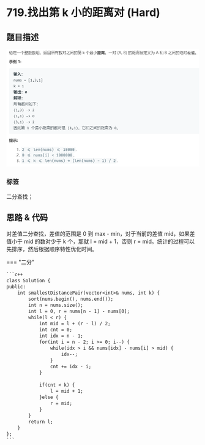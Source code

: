 # 719.找出第 k 小的距离对 (Hard)

## 题目描述

![](719.png)

### 标签

二分查找；

## 思路 & 代码

对差值二分查找，差值的范围是 0 到 max - min，对于当前的差值 mid，如果差值小于 mid 的数对少于 k 个，那就 l = mid + 1，否则 r = mid。统计的过程可以先排序，然后根据顺序特性优化时间。

=== "二分"

    ```c++
    class Solution {
    public:
        int smallestDistancePair(vector<int>& nums, int k) {
            sort(nums.begin(), nums.end());
            int n = nums.size();
            int l = 0, r = nums[n - 1] - nums[0];
            while(l < r) {
                int mid = l + (r - l) / 2;
                int cnt = 0;
                int idx = n - 1;
                for(int i = n - 2; i >= 0; i--) {
                    while(idx > i && nums[idx] - nums[i] > mid) {
                        idx--;
                    }
                    cnt += idx - i;
                }
                
                if(cnt < k) {
                    l = mid + 1;
                }else {
                    r = mid;
                }
            }
            return l;
        }
    };
    ```